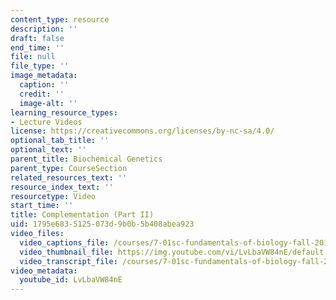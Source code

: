 ```yaml
---
content_type: resource
description: ''
draft: false
end_time: ''
file: null
file_type: ''
image_metadata:
  caption: ''
  credit: ''
  image-alt: ''
learning_resource_types:
- Lecture Videos
license: https://creativecommons.org/licenses/by-nc-sa/4.0/
optional_tab_title: ''
optional_text: ''
parent_title: Biochemical Genetics
parent_type: CourseSection
related_resources_text: ''
resource_index_text: ''
resourcetype: Video
start_time: ''
title: Complementation (Part II)
uid: 1795e683-5125-073d-9b0b-5b408abea923
video_files:
  video_captions_file: /courses/7-01sc-fundamentals-of-biology-fall-2011/5f74370fa808520b82ce207ce7f0709d_LvLbaVW84nE.vtt
  video_thumbnail_file: https://img.youtube.com/vi/LvLbaVW84nE/default.jpg
  video_transcript_file: /courses/7-01sc-fundamentals-of-biology-fall-2011/8aebd5912f350ed46c73ee340ed0a37d_LvLbaVW84nE.pdf
video_metadata:
  youtube_id: LvLbaVW84nE
---
```

